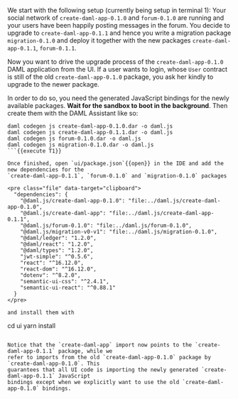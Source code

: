 We start with the following setup (currently being setup in terminal 1): Your social network of
`create-daml-app-0.1.0` and `forum-0.1.0` are running and your users have been happily posting
messages in the forum. You decide to upgrade to `create-daml-app-0.1.1` and hence you write a
migration package `migration-0.1.0` and deploy it together with the new packages
`create-daml-app-0.1.1`, `forum-0.1.1`.

Now you want to drive the upgrade process of the `create-daml-app-0.1.0` DAML application from the
UI.  If a user wants to login, whose `User` contract is still of the old `create-daml-app-0.1.0`
package, you ask her kindly to upgrade to the newer package.

In order to do so, you need the generated JavaScript bindings for the newly available packages.
**Wait for the sandbox to boot in the background**. Then create them with the DAML Assistant like
so:

```
daml codegen js create-daml-app-0.1.0.dar -o daml.js
daml codegen js create-daml-app-0.1.1.dar -o daml.js
daml codegen js forum-0.1.0.dar -o daml.js
daml codegen js migration-0.1.0.dar -o daml.js
```{{execute T1}}

Once finished, open `ui/package.json`{{open}} in the IDE and add the new dependencies for the
`create-daml-app-0.1.1`, `forum-0.1.0` and `migration-0.1.0` packages

<pre class="file" data-target="clipboard">
  "dependencies": {
    "@daml.js/create-daml-app-0.1.0": "file:../daml.js/create-daml-app-0.1.0",
    "@daml.js/create-daml-app": "file:../daml.js/create-daml-app-0.1.1",
    "@daml.js/forum-0.1.0": "file:../daml.js/forum-0.1.0",
    "@daml.js/migration-v0-v1": "file:../daml.js/migration-0.1.0",
    "@daml/ledger": "1.2.0",
    "@daml/react": "1.2.0",
    "@daml/types": "1.2.0",
    "jwt-simple": "^0.5.6",
    "react": "^16.12.0",
    "react-dom": "^16.12.0",
    "dotenv": "^8.2.0",
    "semantic-ui-css": "^2.4.1",
    "semantic-ui-react": "^0.88.1"
  }
</pre>

and install them with

```
cd ui
yarn install
```{{execute T1}}

Notice that the `create-daml-app` import now points to the `create-daml-app-0.1.1` package, while we
refer to imports from the old `create-daml-app-0.1.0` package by `create-daml-app-0.1.0`. This
guarantees that all UI code is importing the newly generated `create-daml-app-0.1.1` JavaScript
bindings except when we explicitly want to use the old `create-daml-app-0.1.0` bindings.
